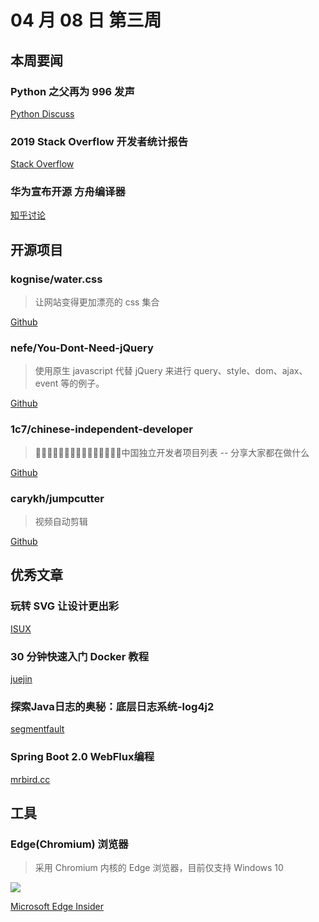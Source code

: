 # 04 月 08 日 第三周

## 本周要闻

### Python 之父再为 996 发声

[Python Discuss](https://discuss.python.org/t/can-we-do-something-for-996-programmers-in-china/1119)

### 2019 Stack Overflow 开发者统计报告

[Stack Overflow](https://insights.stackoverflow.com/survey/2019)

### 华为宣布开源 方舟编译器

[知乎讨论](https://www.zhihu.com/question/319688949)

## 开源项目

### kognise/water.css

<Badge text="HTML" type="tip" vertical="middle"/>

> 让网站变得更加漂亮的 css 集合

[Github](https://github.com/kognise/water.css)

### nefe/You-Dont-Need-jQuery

<Badge text="JavaScript" type="tip" vertical="middle"/>

> 使用原生 javascript 代替 jQuery 来进行 query、style、dom、ajax、event 等的例子。

[Github](https://github.com/nefe/You-Dont-Need-jQuery)

### 1c7/chinese-independent-developer

> 👩🏿‍💻👨🏾‍💻👩🏼‍💻👨🏽‍💻👩🏻‍💻中国独立开发者项目列表 -- 分享大家都在做什么

[Github](https://github.com/1c7/chinese-independent-developer)

### carykh/jumpcutter

<Badge text="Python" type="tip" vertical="middle"/>

> 视频自动剪辑

[Github](https://github.com/carykh/jumpcutter)

## 优秀文章

### 玩转 SVG 让设计更出彩

[ISUX](https://isux.tencent.com/articles/svg-for-web.html)

### 30 分钟快速入门 Docker 教程

[juejin](https://juejin.im/post/5cacbfd7e51d456e8833390c)

### 探索Java日志的奥秘：底层日志系统-log4j2

[segmentfault](https://segmentfault.com/a/1190000018823745)

### Spring Boot 2.0 WebFlux编程

[mrbird.cc](https://mrbird.cc/Spring-Boot-2-0-WebFlux.html)

## 工具

### Edge(Chromium) 浏览器

> 采用 Chromium 内核的 Edge 浏览器，目前仅支持 Windows 10

![](https://edgetipscdn.microsoft.com/insider-site/images/dl-browser.d80b3a2a.png)

[Microsoft Edge Insider](https://www.microsoftedgeinsider.com/en-us/?form=MD18G6&OCID=MD18G6)

